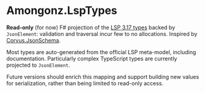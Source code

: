 # Amongonz.LspTypes

**Read-only** (for now) F# projection of the [LSP 3.17 types][] backed
by `JsonElement`: validation and traversal incur few to no allocations.
Inspired by [Corvus.JsonSchema][].

[LSP 3.17 types]: https://microsoft.github.io/language-server-protocol/specifications/lsp/3.17/specification/
[Corvus.JsonSchema]: https://github.com/corvus-dotnet/Corvus.JsonSchema

Most types are auto-generated from the official LSP meta-model,
including documentation. Particularly complex TypeScript types are
currently projected to `JsonElement`.

Future versions should enrich this mapping and support building new
values for serialization, rather than being limited to read-only access.
